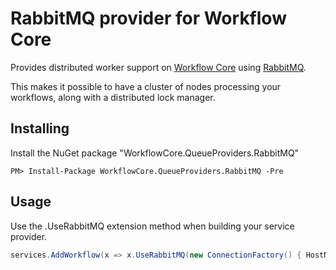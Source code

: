 # RabbitMQ provider for Workflow Core

Provides distributed worker support  on [Workflow Core](../../README.md) using [RabbitMQ](https://www.rabbitmq.com/).

This makes it possible to have a cluster of nodes processing your workflows, along with a distributed lock manager.

## Installing

Install the NuGet package "WorkflowCore.QueueProviders.RabbitMQ"

```
PM> Install-Package WorkflowCore.QueueProviders.RabbitMQ -Pre
```

## Usage

Use the .UseRabbitMQ extension method when building your service provider.

```C#
services.AddWorkflow(x => x.UseRabbitMQ(new ConnectionFactory() { HostName = "localhost" });

```
